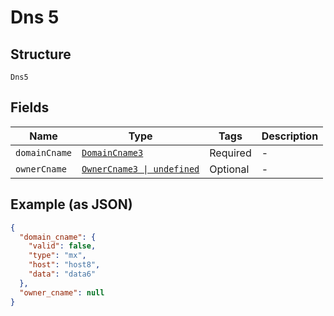 
# Dns 5

## Structure

`Dns5`

## Fields

| Name | Type | Tags | Description |
|  --- | --- | --- | --- |
| `domainCname` | [`DomainCname3`](../../doc/models/domain-cname-3.md) | Required | - |
| `ownerCname` | [`OwnerCname3 \| undefined`](../../doc/models/owner-cname-3.md) | Optional | - |

## Example (as JSON)

```json
{
  "domain_cname": {
    "valid": false,
    "type": "mx",
    "host": "host8",
    "data": "data6"
  },
  "owner_cname": null
}
```

